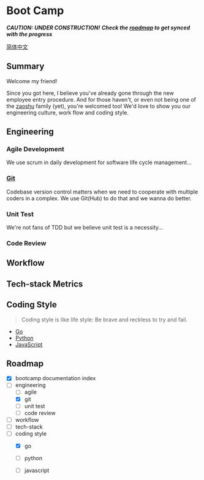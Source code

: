 # Boot Camp 

__*CAUTION: UNDER CONSTRUCTION!*__
__*Check the [roadmap](#roadmap) to get synced with the progress*__

[简体中文](https://translate.google.com)

## Summary 

Welcome my friend! 

Since you got here, I believe you've already gone through the new employee entry procedure. And for those haven't, or even not being one of the
[zaoshu](https://zaoshu.io) family (yet), you're welcomed too! We'd love to show you our engineering culture, work flow and coding style.

## Engineering 

### Agile Development

We use scrum in daily development for software life cycle management...

### [Git](./engineering/git.md)

Codebase version control matters when we need to cooperate with multiple coders in a complex. We use Git(Hub) to do that and we wanna do better. 

### Unit Test 

We're not fans of TDD but we believe unit test is a necessity...

### Code Review

## Workflow

## Tech-stack Metrics

## Coding Style

> Coding style is like life style: Be brave and reckless to try and fail.

- [Go](./coding_style/go.md)
- [Python](./coding_style/python.md)
- [JavaScript](./coding_style/javascript.md)

## Roadmap

- [x] bootcamp documentation index
- [ ] engineering
    - [ ] agile
    - [x] git
    - [ ] unit test 
    - [ ] code review 
- [ ] workflow
- [ ] tech-stack 
- [ ] coding style 
    - [x] go
    - [ ] python
    - [ ] javascript

